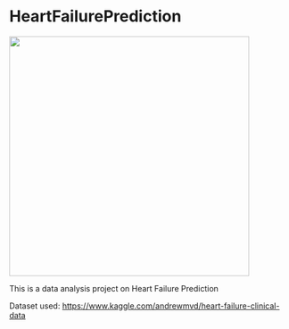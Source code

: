 # HeartFailurePrediction

<img src="https://www.cedars-sinai.org/content/dam/cedars-sinai/blog/2017/04/defining-heart-attack.jpg" width=430>

This is a data analysis project on Heart Failure Prediction

Dataset used: https://www.kaggle.com/andrewmvd/heart-failure-clinical-data
